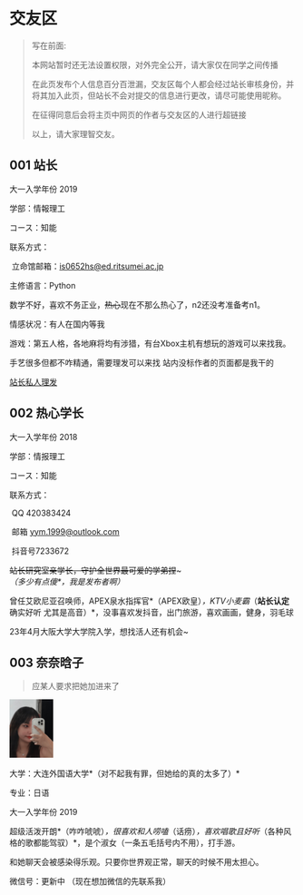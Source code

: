 # 交友区

>写在前面:
>
>本网站暂时还无法设置权限，对外完全公开，请大家仅在同学之间传播
>
>在此页发布个人信息百分百泄漏，交友区每个人都会经过站长审核身份，并将其加入此页，但站长不会对提交的信息进行更改，请尽可能使用昵称。
>
>在征得同意后会将主页中网页的作者与交友区的人进行超链接
>
>以上，请大家理智交友。

## 001 站长

大一入学年份 2019

学部：情報理工

コース：知能

联系方式：

​	立命馆邮箱：is0652hs@ed.ritsumei.ac.jp

主修语言：Python

数学不好，喜欢不务正业，~~热心~~现在不那么热心了，n2还没考准备考n1。

情感状况：有人在国内等我

游戏：第五人格，各地麻将均有涉猎，有台Xbox主机有想玩的游戏可以来找我。

手艺很多但都不咋精通，需要理发可以来找
站内没标作者的页面都是我干的

[站长私人理发](https://luopzh.github.io/University-R/pages/lifa)

## 002 热心学长

大一入学年份 2018

学部：情报理工 

コース：知能

联系方式：

​	QQ 420383424

​	邮箱 [yym.1999@outlook.com](mailto:yym.1999@outlook.com)

​	抖音号7233672

~~站长研究室亲学长，守护全世界最可爱的学弟捏~~~*（多少有点傻\*，我是发布者啊）*

曾任艾欧尼亚召唤师，APEX泉水指挥官*（APEX欧皇）*，KTV小麦霸*（**站长认定** 确实好听 尤其是高音）*，没事喜欢发抖音，出门旅游，喜欢画画，健身，羽毛球

23年4月大阪大学大学院入学，想找活人还有机会~

## 003 奈奈晗子

> 应某人要求把她加进来了

<img src="pictures/IMG_5816.jpeg" alt="IMG_5816" style="zoom: 10%;" />

大学：大连外国语大学*（对不起我有罪，但她给的真的太多了）*

专业：日语

大一入学年份 2019

超级活泼开朗*（咋咋唬唬）*，很喜欢和人唠嗑*（话痨）*，喜欢唱歌且好听*（各种风格的歌都能驾驭）*，是个淑女（一条五毛括号内不用），打手游。

和她聊天会被感染得乐观。只要你世界观正常，聊天的时候不用太担心。

微信号：更新中 （现在想加微信的先联系我）

